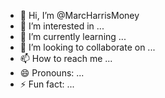 - 👋 Hi, I’m @MarcHarrisMoney
- 👀 I’m interested in ...
- 🌱 I’m currently learning ...
- 💞️ I’m looking to collaborate on ...
- 📫 How to reach me ...
- 😄 Pronouns: ...
- ⚡ Fun fact: ...

<!---
MarcHarrisMoney/MarcHarrisMoney is a ✨ special ✨ repository because its `README.md` (this file) appears on your GitHub profile.
You can click the Preview link to take a look at your changes.
--->
